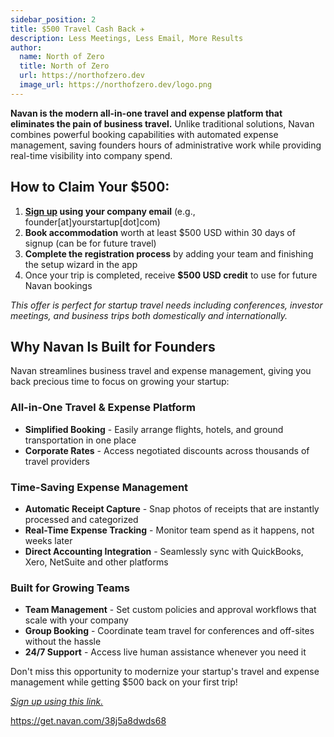 ```yaml
---
sidebar_position: 2
title: $500 Travel Cash Back ✈️
description: Less Meetings, Less Email, More Results
author:
  name: North of Zero
  title: North of Zero
  url: https://northofzero.dev
  image_url: https://northofzero.dev/logo.png
---
```


**Navan is the modern all-in-one travel and expense platform that eliminates the pain of business travel.** Unlike traditional solutions, Navan combines powerful booking capabilities with automated expense management, saving founders hours of administrative work while providing real-time visibility into company spend.

## How to Claim Your $500:

1. **[Sign up](https://get.navan.com/38j5a8dwds68) using your company email** (e.g., founder[at]yourstartup[dot]com)
2. **Book accommodation** worth at least $500 USD within 30 days of signup (can be for future travel)
3. **Complete the registration process** by adding your team and finishing the setup wizard in the app
4. Once your trip is completed, receive **$500 USD credit** to use for future Navan bookings

_This offer is perfect for startup travel needs including conferences, investor meetings, and business trips both domestically and internationally._

## Why Navan Is Built for Founders

Navan streamlines business travel and expense management, giving you back precious time to focus on growing your startup:

### All-in-One Travel & Expense Platform

- **Simplified Booking** - Easily arrange flights, hotels, and ground transportation in one place
- **Corporate Rates** - Access negotiated discounts across thousands of travel providers

### Time-Saving Expense Management

- **Automatic Receipt Capture** - Snap photos of receipts that are instantly processed and categorized
- **Real-Time Expense Tracking** - Monitor team spend as it happens, not weeks later
- **Direct Accounting Integration** - Seamlessly sync with QuickBooks, Xero, NetSuite and other platforms

### Built for Growing Teams

- **Team Management** - Set custom policies and approval workflows that scale with your company
- **Group Booking** - Coordinate team travel for conferences and off-sites without the hassle
- **24/7 Support** - Access live human assistance whenever you need it

Don't miss this opportunity to modernize your startup's travel and expense management while getting $500 back on your first trip!

[_Sign up using this link._](https://get.navan.com/38j5a8dwds68)

https://get.navan.com/38j5a8dwds68
